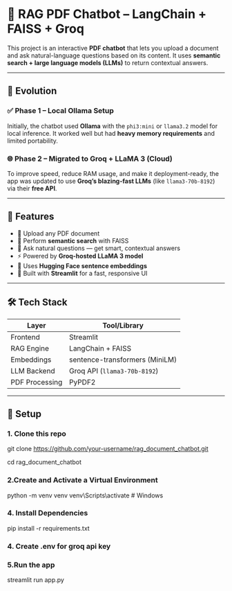# 🧠 RAG PDF Chatbot – LangChain + FAISS + Groq

This project is an interactive **PDF chatbot** that lets you upload a document and ask natural-language questions based on its content. It uses **semantic search + large language models (LLMs)** to return contextual answers.

---

## 🔁 Evolution

### ✅ Phase 1 – Local Ollama Setup
Initially, the chatbot used **Ollama** with the `phi3:mini` or `llama3.2` model for local inference. It worked well but had **heavy memory requirements** and limited portability.

### 🌐 Phase 2 – Migrated to Groq + LLaMA 3 (Cloud)
To improve speed, reduce RAM usage, and make it deployment-ready, the app was updated to use **Groq’s blazing-fast LLMs** (like `llama3-70b-8192`) via their **free API**.

---

## 🚀 Features

- 📄 Upload any PDF document
- 🔎 Perform **semantic search** with FAISS
- 💬 Ask natural questions — get smart, contextual answers
- ⚡ Powered by **Groq-hosted LLaMA 3 model**
- 🧠 Uses **Hugging Face sentence embeddings**
- 🎈 Built with **Streamlit** for a fast, responsive UI

---

## 🛠️ Tech Stack

| Layer              | Tool/Library                    |
|-------------------|----------------------------------|
| Frontend          | Streamlit                        |
| RAG Engine        | LangChain + FAISS                |
| Embeddings        | sentence-transformers (MiniLM)   |
| LLM Backend       | Groq API (`llama3-70b-8192`)     |
| PDF Processing    | PyPDF2                           |

---

## 🔐 Setup

### 1. Clone this repo

git clone https://github.com/your-username/rag_document_chatbot.git

cd rag_document_chatbot
### 2.Create and Activate a Virtual Environment

python -m venv venv
venv\Scripts\activate       # Windows
### 4. Install Dependencies

pip install -r requirements.txt
### 4. Create .env for groq api key
### 5.Run the app

streamlit run app.py

